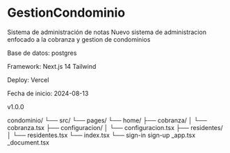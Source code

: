 # GestionCondominio

Sistema de administración de notas Nuevo sistema de administracion enfocado a la cobranza y gestion de condominios

Base de datos: postgres

Framework: Next.js 14 Tailwind

Deploy: Vercel

Fecha de inicio: 2024-08-13

v1.0.0

condominio/
└── src/
└── pages/
└── home/
├── cobranza/
│ └── cobranza.tsx
├── configuracion/
│ └── configuracion.tsx
├── residentes/
│ └── residentes.tsx
└── index.tsx
└── sign-in
sign-up
\_app.tsx
\_document.tsx
